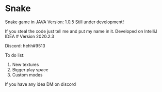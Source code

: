 # Snake
Snake game in JAVA
Version: 1.0.5
Still under development!

If you steal the code just tell me and put my name in it.
Developed on IntelliJ IDEA # Version 2020.2.3

Discord: hehh#9513

To do list:

1. New textures
2. Bigger play space
3. Custom modes

If you have any idea DM on discord
